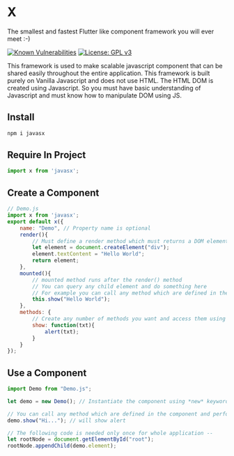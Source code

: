 # X
The smallest and fastest Flutter like component framework you will ever meet :-)

[![Known Vulnerabilities](https://snyk.io/test/npm/javasx/2.0.1/badge.svg)](https://snyk.io/test/npm/javasx/2.0.1)
[![License: GPL v3](https://img.shields.io/badge/License-GPLv3-blue.svg)](https://www.gnu.org/licenses/gpl-3.0)

This framework is used to make scalable javascript component that can be shared easily throughout the entire application. This framework is built purely on Vanilla Javascript and does not use HTML. The HTML DOM is created using Javascript. So you must have basic understanding of Javascript and must know how to manipulate DOM using JS.

## Install
```javascript
npm i javasx
```

## Require In Project
```javascript
import x from 'javasx';
```

## Create a Component
```javascript
// Demo.js
import x from 'javasx';
export default x({
	name: "Demo", // Property name is optional
	render(){ 
		// Must define a render method which must returns a DOM element
		let element = document.createElement("div");
		element.textContent = "Hello World";
		return element;
	},
	mounted(){
		// mounted method runs after the render() method 
		// You can query any child element and do something here
		// For example you can call any method which are defined in the method section below
		this.show("Hello World");
	},
	methods: {
		// Create any number of methods you want and access them using *this* keyword
		show: function(txt){
			alert(txt);
		}
	}
});
```

## Use a Component
```javascript
import Demo from "Demo.js";

let demo = new Demo(); // Instantiate the component using *new* keyword.

// You can call any method which are defined in the component and perform specific task --
demo.show("Hi..."); // will show alert

// The following code is needed only once for whole application --
let rootNode = document.getElementById("root");
rootNode.appendChild(demo.element);
```
